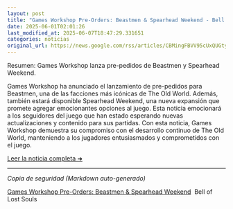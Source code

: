 ```yaml
---
layout: post
title: "Games Workshop Pre-Orders: Beastmen & Spearhead Weekend - Bell of Lost Souls"
date: 2025-06-01T02:01:26
last_modified_at: 2025-06-07T18:47:29.331651
categories: noticias
original_url: https://news.google.com/rss/articles/CBMingFBVV95cUxQUGtyaVRsVnYwZFcxM3p5VnJkUVB4QjVkYjg5Zlp3U3VpSzRLVDJROEZ4WTgyV19FOERXbV9MRUxUeWM2SmVwRnZoODA4N2IzanlTREcwSWZKLXlhcmo4bWN4eXdLdmpOeWpQczIzdktsajkyV0pla3RUNGQyLVNNZHRkVVo2V2lTN2xCZGVPUVRZM2JhWU5ab3hibmFtdw?oc=5
---
```


Resumen: Games Workshop lanza pre-pedidos de Beastmen y Spearhead Weekend.

Games Workshop ha anunciado el lanzamiento de pre-pedidos para Beastmen, una de las facciones más icónicas de The Old World. Además, también estará disponible Spearhead Weekend, una nueva expansión que promete agregar emocionantes opciones al juego. Esta noticia emocionará a los seguidores del juego que han estado esperando nuevas actualizaciones y contenido para sus partidas. Con esta noticia, Games Workshop demuestra su compromiso con el desarrollo continuo de The Old World, manteniendo a los jugadores entusiasmados y comprometidos con el juego.

[Leer la noticia completa ➜](https://news.google.com/rss/articles/CBMingFBVV95cUxQUGtyaVRsVnYwZFcxM3p5VnJkUVB4QjVkYjg5Zlp3U3VpSzRLVDJROEZ4WTgyV19FOERXbV9MRUxUeWM2SmVwRnZoODA4N2IzanlTREcwSWZKLXlhcmo4bWN4eXdLdmpOeWpQczIzdktsajkyV0pla3RUNGQyLVNNZHRkVVo2V2lTN2xCZGVPUVRZM2JhWU5ab3hibmFtdw?oc=5)

---
*Copia de seguridad (Markdown auto-generado)*

[Games Workshop Pre-Orders: Beastmen & Spearhead Weekend](https://news.google.com/rss/articles/CBMingFBVV95cUxQUGtyaVRsVnYwZFcxM3p5VnJkUVB4QjVkYjg5Zlp3U3VpSzRLVDJROEZ4WTgyV19FOERXbV9MRUxUeWM2SmVwRnZoODA4N2IzanlTREcwSWZKLXlhcmo4bWN4eXdLdmpOeWpQczIzdktsajkyV0pla3RUNGQyLVNNZHRkVVo2V2lTN2xCZGVPUVRZM2JhWU5ab3hibmFtdw?oc=5)  Bell of Lost Souls
